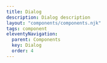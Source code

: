 ```yaml
---
title: Dialog
description: Dialog description
layout: "components/components.njk"
tags: component
eleventyNavigation:
  parent: Components
  key: Dialog
  order: 4
---
```


[//]: # (## test content)
